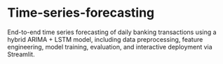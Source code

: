 # Time-series-forecasting
End-to-end time series forecasting of daily banking transactions using a hybrid ARIMA + LSTM model, including data preprocessing, feature engineering, model training, evaluation, and interactive deployment via Streamlit.
